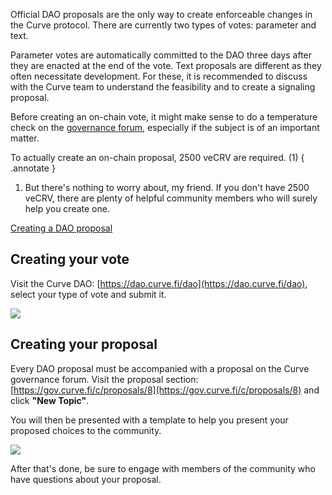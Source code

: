 Official DAO proposals are the only way to create enforceable changes in the Curve protocol. There are currently two types of votes: parameter and text.

Parameter votes are automatically committed to the DAO three days after they are enacted at the end of the vote. Text proposals are different as they often necessitate development. For these, it is recommended to discuss with the Curve team to understand the feasibility and to create a signaling proposal.

Before creating an on-chain vote, it might make sense to do a temperature check on the [governance forum](https://gov.curve.fi/), especially if the subject is of an important matter.


To actually create an on-chain proposal, 2500 veCRV are required. (1)
{ .annotate }

1. But there's nothing to worry about, my friend. If you don't have 2500 veCRV, there are plenty of helpful community members who will surely help you create one.

[Creating a DAO proposal](../governance/proposals/creating-a-dao-proposal.md)

## **Creating your vote** 

Visit the Curve DAO: [https://dao.curve.fi/dao](https://dao.curve.fi/dao), select your type of vote and submit it.

![](https://2254922201-files.gitbook.io/~/files/v0/b/gitbook-legacy-files/o/assets%2F-MFA0rQI3SzfbVFgp3Ic%2F-MHFwJbCVuAnFe8eOxmJ%2F-MHFzrXLer9ifueL0Qkw%2Fimage.png?alt=media&token=fdd9a299-a58b-4c75-af95-2cc06b63e5f3)

## **Creating your proposal**

Every DAO proposal must be accompanied with a proposal on the Curve governance forum. Visit the proposal section: [https://gov.curve.fi/c/proposals/8](https://gov.curve.fi/c/proposals/8) and click **"New Topic"**.

You will then be presented with a template to help you present your proposed choices to the community.

![](https://2254922201-files.gitbook.io/~/files/v0/b/gitbook-legacy-files/o/assets%2F-MFA0rQI3SzfbVFgp3Ic%2F-MHFwJbCVuAnFe8eOxmJ%2F-MHG-YXUsCvsptU7-9PQ%2Fimage.png?alt=media&token=44a1ab40-8fee-438c-9f82-446693e67dd3)

After that's done, be sure to engage with members of the community who have questions about your proposal.
